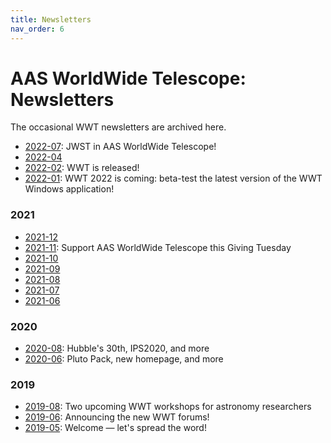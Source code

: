 ```yaml
---
title: Newsletters
nav_order: 6
---
```


# AAS WorldWide Telescope: Newsletters

The occasional WWT newsletters are archived here.

- [2022-07](./2022-07/): JWST in AAS WorldWide Telescope!
- [2022-04](./2022-04/)
- [2022-02](../editions/2022/): WWT is released!
- [2022-01](./2022-01/): WWT 2022 is coming: beta-test the latest version of the
  WWT Windows application!

### 2021

- [2021-12](./2021-12/)
- [2021-11](./2021-11/): Support AAS WorldWide Telescope this Giving Tuesday
- [2021-10](./2021-10/)
- [2021-09](./2021-09/)
- [2021-08](./2021-08/)
- [2021-07](./2021-07/)
- [2021-06](./2021-06/)

### 2020

- [2020-08](./2020-08/): Hubble's 30th, IPS2020, and more
- [2020-06](./2020-06/): Pluto Pack, new homepage, and more

### 2019

- [2019-08](./2019-08/): Two upcoming WWT workshops for astronomy researchers
- [2019-06](./2019-06/): Announcing the new WWT forums!
- [2019-05](./2019-05/): Welcome — let's spread the word!
